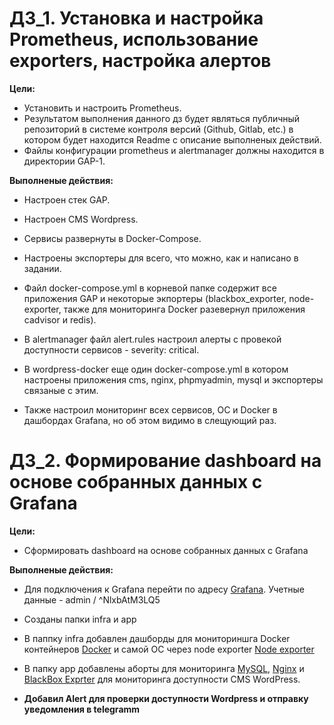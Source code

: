 # ДЗ_1. Установка и настройка Prometheus, использование exporters, настройка алертов

**Цели:**

- Установить и настроить Prometheus.
- Результатом выполнения данного дз будет являться публичный репозиторий в системе контроля версий (Github, Gitlab, etc.) в котором будет находится Readme с описание выполненых действий.
- Файлы конфигурации prometheus и alertmanager должны находится в директории GAP-1.

**Выполненые действия:**

- Настроен стек GAP.

- Настроен CMS Wordpress.

- Сервисы развернуты в Docker-Compose.

- Настроены экспортеры для всего, что можно, как и написано в задании.

- Файл docker-compose.yml в корневой папке содержит все приложения GAP и некоторые экпортеры (blackbox_exporter, node-exporter, также для мониторинга
  Docker разевернул приложения cadvisor и redis).

- В alertmanager файл alert.rules настроил алерты с провекой доступности сервисов - severity: critical.

- В wordpress-docker еще один docker-compose.yml в котором настроены приложения cms, nginx, phpmyadmin, mysql и экспортеры связаные с этим.

- Также настроил мониторинг всех сервисов, ОС и Docker  в дашбордах Grafana, но об этом видимо в слещующий раз.



# ДЗ_2. Формирование dashboard на основе собранных данных с Grafana

**Цели:**

- Сформировать dashboard на основе собранных данных с Grafana



**Выполненые действия:**

- Для подключения к Grafana перейти по адресу [Grafana](http://62.173.152.239:3000 "Grafana"). Учетные данные - admin / ^NlxbAtM3LQ5

- Созданы папки infra и app

- В паппку infra добавлен дашборды для мониториншга Docker контейнеров [Docker]( http://62.173.152.239:3000/d/4dMaCsRZz/docker-container-and-host-metrics?orgId=1&refresh=10s "Grafana Docker Dashboard") и самой ОС через node exporter [Node exporter](http://62.173.152.239:3000/d/rYdddlPWk/node-exporter-full?orgId=1 "Node exporter dashboard")

- В папку app добавлены аборты для мониторинга [MySQL](http://62.173.152.239:3000/d/MQWgroiiz/mysql-overview?orgId=1&refresh=1m "Grafana MySQL dashboard"), [Nginx](http://62.173.152.239:3000/d/MQWgroiiz/mysql-overview?orgId=1&refresh=1m "Grafana Nginx dashboard") и [BlackBox Exprter](http://62.173.152.239:3000/d/xtkCtBkiz/prometheus-blackbox-exporter?orgId=1&refresh=10s "Grafana CMS dashboard") для мониторинга доступности CMS WordPress.

- **Добавил Alert для проверки доступности Wordpress и отправку уведомления в telegramm**

  

